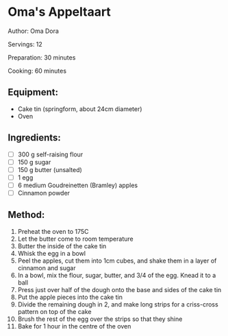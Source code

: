 # Oma's Appeltaart

Author: Oma Dora

Servings: 12

Preparation: 30 minutes

Cooking: 60 minutes

## Equipment: 
- Cake tin (springform, about 24cm diameter)
- Oven

## Ingredients:
- [ ] 300 g self-raising flour
- [ ] 150 g sugar
- [ ] 150 g butter (unsalted)
- [ ] 1 egg
- [ ] 6 medium Goudreinetten (Bramley) apples
- [ ] Cinnamon powder

## Method:
1. Preheat the oven to 175C
2. Let the butter come to room temperature
3. Butter the inside of the cake tin
4. Whisk the egg in a bowl
5. Peel the apples, cut them into 1cm cubes, and shake them in a layer of cinnamon and sugar
6. In a bowl, mix the flour, sugar, butter, and 3/4 of the egg. Knead it to a ball
7. Press just over half of the dough onto the base and sides of the cake tin
8. Put the apple pieces into the cake tin
9. Divide the remaining dough in 2, and make long strips for a criss-cross pattern on top of the cake
10. Brush the rest of the egg over the strips so that they shine
11. Bake for 1 hour in the centre of the oven